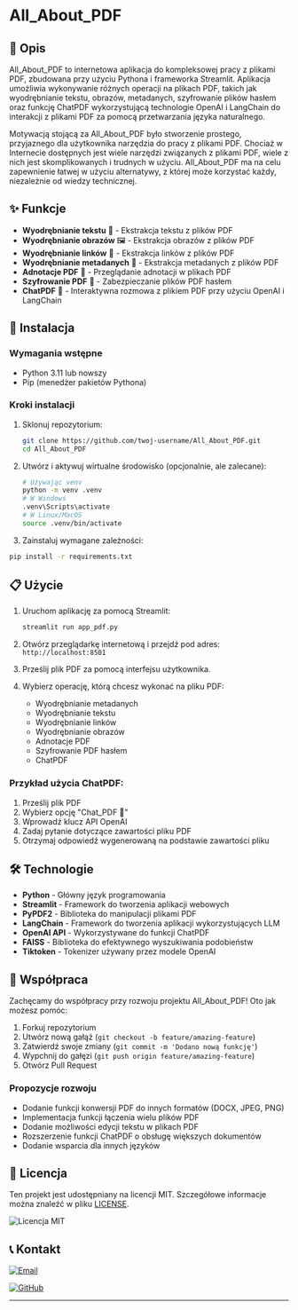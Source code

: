 # All_About_PDF

## 📝 Opis

All_About_PDF to internetowa aplikacja do kompleksowej pracy z plikami PDF, zbudowana przy użyciu Pythona i frameworka Streamlit. Aplikacja umożliwia wykonywanie różnych operacji na plikach PDF, takich jak wyodrębnianie tekstu, obrazów, metadanych, szyfrowanie plików hasłem oraz funkcję ChatPDF wykorzystującą technologie OpenAI i LangChain do interakcji z plikami PDF za pomocą przetwarzania języka naturalnego.

Motywacją stojącą za All_About_PDF było stworzenie prostego, przyjaznego dla użytkownika narzędzia do pracy z plikami PDF. Chociaż w Internecie dostępnych jest wiele narzędzi związanych z plikami PDF, wiele z nich jest skomplikowanych i trudnych w użyciu. All_About_PDF ma na celu zapewnienie łatwej w użyciu alternatywy, z której może korzystać każdy, niezależnie od wiedzy technicznej.

## ✨ Funkcje

- **Wyodrębnianie tekstu** 📄 - Ekstrakcja tekstu z plików PDF
- **Wyodrębnianie obrazów** 🖼️ - Ekstrakcja obrazów z plików PDF
- **Wyodrębnianie linków** 🔗 - Ekstrakcja linków z plików PDF
- **Wyodrębnianie metadanych** 📂 - Ekstrakcja metadanych z plików PDF
- **Adnotacje PDF** 📝 - Przeglądanie adnotacji w plikach PDF
- **Szyfrowanie PDF** 🔐 - Zabezpieczanie plików PDF hasłem
- **ChatPDF** 💬 - Interaktywna rozmowa z plikiem PDF przy użyciu OpenAI i LangChain

## 🚀 Instalacja

### Wymagania wstępne

- Python 3.11 lub nowszy
- Pip (menedżer pakietów Pythona)

### Kroki instalacji

1. Sklonuj repozytorium:

   ```bash
   git clone https://github.com/twoj-username/All_About_PDF.git
   cd All_About_PDF
   ```
2. Utwórz i aktywuj wirtualne środowisko (opcjonalnie, ale zalecane):

   ```bash
   # Używając venv
   python -m venv .venv
   # W Windows
   .venv\Scripts\activate
   # W Linux/MacOS
   source .venv/bin/activate
   ```
3. Zainstaluj wymagane zależności:

```bash
pip install -r requirements.txt

```

## 📋 Użycie

1. Uruchom aplikację za pomocą Streamlit:

   ```bash
   streamlit run app_pdf.py
   ```
2. Otwórz przeglądarkę internetową i przejdź pod adres: `http://localhost:8501`
3. Prześlij plik PDF za pomocą interfejsu użytkownika.
4. Wybierz operację, którą chcesz wykonać na pliku PDF:

   * Wyodrębnianie metadanych
   * Wyodrębnianie tekstu
   * Wyodrębnianie linków
   * Wyodrębnianie obrazów
   * Adnotacje PDF
   * Szyfrowanie PDF hasłem
   * ChatPDF

### Przykład użycia ChatPDF:

1. Prześlij plik PDF
2. Wybierz opcję "Chat_PDF 💬"
3. Wprowadź klucz API OpenAI
4. Zadaj pytanie dotyczące zawartości pliku PDF
5. Otrzymaj odpowiedź wygenerowaną na podstawie zawartości pliku

## 🛠️ Technologie

* **Python** - Główny język programowania
* **Streamlit** - Framework do tworzenia aplikacji webowych
* **PyPDF2** - Biblioteka do manipulacji plikami PDF
* **LangChain** - Framework do tworzenia aplikacji wykorzystujących LLM
* **OpenAI API** - Wykorzystywane do funkcji ChatPDF
* **FAISS** - Biblioteka do efektywnego wyszukiwania podobieństw
* **Tiktoken** - Tokenizer używany przez modele OpenAI

## 🤝 Współpraca

Zachęcamy do współpracy przy rozwoju projektu All_About_PDF! Oto jak możesz pomóc:

1. Forkuj repozytorium
2. Utwórz nową gałąź (`git checkout -b feature/amazing-feature`)
3. Zatwierdź swoje zmiany (`git commit -m 'Dodano nową funkcję'`)
4. Wypchnij do gałęzi (`git push origin feature/amazing-feature`)
5. Otwórz Pull Request

### Propozycje rozwoju

* Dodanie funkcji konwersji PDF do innych formatów (DOCX, JPEG, PNG)
* Implementacja funkcji łączenia wielu plików PDF
* Dodanie możliwości edycji tekstu w plikach PDF
* Rozszerzenie funkcji ChatPDF o obsługę większych dokumentów
* Dodanie wsparcia dla innych języków

## 📄 Licencja

Ten projekt jest udostępniany na licencji MIT. Szczegółowe informacje można znaleźć w pliku [LICENSE](vscode-webview://1qd8v1tula0u43gou3ukfl0snpfh7dthaabr622qdvjsb150mmrk/LICENSE).

![Licencja MIT](https://img.shields.io/badge/Licencja-MIT-blue.svg)

## 📞 Kontakt

[![Email](https://img.shields.io/badge/Email-Napisz%20do%20mnie-blue?style=for-the-badge&logo=gmail&logoColor=white)](mailto:netdark_1966@op.pl)

[![GitHub](https://img.shields.io/badge/GitHub-Darek1966-181717?style=for-the-badge&logo=github&logoColor=white)](https://github.com/Darek1966)


---
